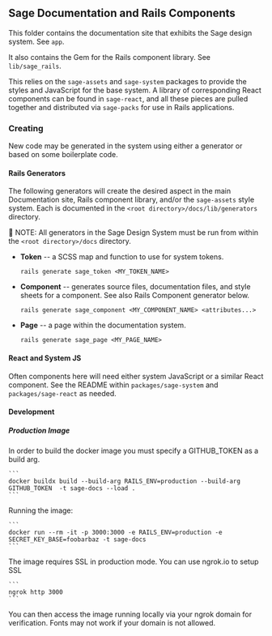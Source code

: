 ## Sage Documentation and Rails Components

This folder contains the documentation site that exhibits the Sage design system. See `app`.

It also contains the Gem for the Rails component library. See `lib/sage_rails`.

This relies on the `sage-assets` and `sage-system` packages to provide the styles and JavaScript for the base system. A library of corresponding React components can be found in `sage-react`, and all these pieces are pulled together and distributed via `sage-packs` for use in Rails applications.

### Creating

New code may be generated in the system using either a generator or based on some boilerplate code.

#### Rails Generators

The following generators will create the desired aspect in the main Documentation site, Rails component library, and/or the `sage-assets` style system. Each is documented in the `<root directory>/docs/lib/generators` directory.

📝 NOTE: All generators in the Sage Design System must be run from within the `<root directory>/docs` directory.

- **Token** -- a SCSS map and function to use for system tokens.
  ```
  rails generate sage_token <MY_TOKEN_NAME>
  ```

- **Component** -- generates source files, documentation files, and style sheets for a component. See also Rails Component generator below.
  ```
  rails generate sage_component <MY_COMPONENT_NAME> <attributes...>
  ```

- **Page** -- a page within the documentation system.
  ```
  rails generate sage_page <MY_PAGE_NAME>
  ```

#### React and System JS

Often components here will need either system JavaScript or a similar React component. See the README within `packages/sage-system` and `packages/sage-react` as needed.

#### Development

##### Production Image

In order to build the docker image you must specify a GITHUB_TOKEN as a build arg.

    ```
    docker buildx build --build-arg RAILS_ENV=production --build-arg GITHUB_TOKEN  -t sage-docs --load .
    ```

Running the image:

    ```
    docker run --rm -it -p 3000:3000 -e RAILS_ENV=production -e SECRET_KEY_BASE=foobarbaz -t sage-docs
    ```

The image requires SSL in production mode. You can use ngrok.io to setup SSL

    ```
    ngrok http 3000
    ```

You can then access the image running locally via your ngrok domain for verification. Fonts may not work if your domain
is not allowed.

